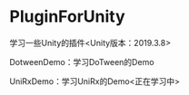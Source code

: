 # PluginForUnity
学习一些Unity的插件<Unity版本：2019.3.8>

DotweenDemo：学习DoTween的Demo

UniRxDemo：学习UniRx的Demo<正在学习中>
